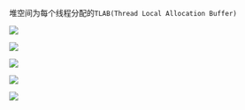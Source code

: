 堆空间为每个线程分配的`TLAB(Thread Local Allocation Buffer)`


![](https://youpaiyun.zongqilive.cn/image/20200525095112.png)

![](https://youpaiyun.zongqilive.cn/image/20200525095155.png)

![](https://youpaiyun.zongqilive.cn/image/20200525095214.png)

![](https://youpaiyun.zongqilive.cn/image/20200525095304.png)

![](https://youpaiyun.zongqilive.cn/image/20200525095343.png)








